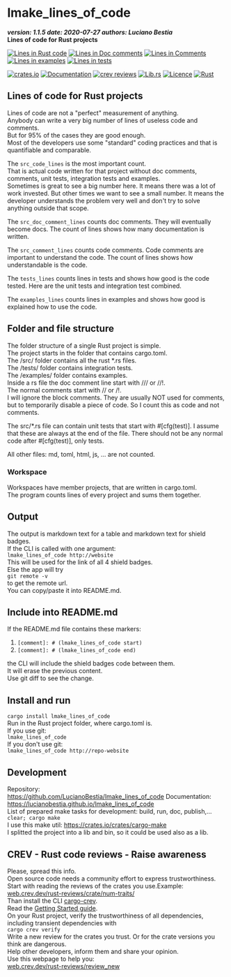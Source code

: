 [comment]: # (lmake_md_to_doc_comments segment start A)

# lmake_lines_of_code  

[comment]: # (lmake_cargo_toml_to_md start)

***version: 1.1.5  date: 2020-07-27 authors: Luciano Bestia***  
**Lines of code for Rust projects**

[comment]: # (lmake_cargo_toml_to_md end)

[comment]: # (lmake_lines_of_code start)
[![Lines in Rust code](https://img.shields.io/badge/Lines_in_Rust-318-green.svg)](https://github.com/LucianoBestia/lmake_lines_of_code/)
[![Lines in Doc comments](https://img.shields.io/badge/Lines_in_Doc_comments-196-blue.svg)](https://github.com/LucianoBestia/lmake_lines_of_code/)
[![Lines in Comments](https://img.shields.io/badge/Lines_in_comments-54-purple.svg)](https://github.com/LucianoBestia/lmake_lines_of_code/)
[![Lines in examples](https://img.shields.io/badge/Lines_in_examples-0-yellow.svg)](https://github.com/LucianoBestia/lmake_lines_of_code/)
[![Lines in tests](https://img.shields.io/badge/Lines_in_tests-33-orange.svg)](https://github.com/LucianoBestia/lmake_lines_of_code/)

[comment]: # (lmake_lines_of_code end)

[![crates.io](https://meritbadge.herokuapp.com/lmake_lines_of_code)](https://crates.io/crates/lmake_lines_of_code) [![Documentation](https://docs.rs/lmake_lines_of_code/badge.svg)](https://docs.rs/lmake_lines_of_code/) [![crev reviews](https://web.crev.dev/rust-reviews/badge/crev_count/lmake_lines_of_code.svg)](https://web.crev.dev/rust-reviews/crate/lmake_lines_of_code/) [![Lib.rs](https://img.shields.io/badge/Lib.rs-rust-orange.svg)](https://lib.rs/crates/lmake_lines_of_code/) [![Licence](https://img.shields.io/badge/license-MIT-blue.svg)](https://github.com/LucianoBestia/lmake_lines_of_code/blob/master/LICENSE) [![Rust](https://github.com/LucianoBestia/lmake_lines_of_code/workflows/Rust/badge.svg)](https://github.com/LucianoBestia/lmake_lines_of_code/)

## Lines of code for Rust projects

Lines of code are not a "perfect" measurement of anything.\
Anybody can write a very big number of lines of useless code and comments.\
But for 95% of the cases they are good enough.\
Most of the developers use some "standard" coding practices and that is quantifiable and comparable.  

The `src_code_lines` is the most important count.\
That is actual code written for that project without  doc comments, comments, unit tests, integration tests and examples.\
Sometimes is great to see a big number here. It means there was a lot of work invested. But other times we want to see a small number. It means the developer understands the problem very well and don't try to solve anything outside that scope.  

The `src_doc_comment_lines` counts doc comments. They will eventually become docs. The count of lines shows how many documentation is written.  

The `src_comment_lines` counts code comments. Code comments are important to understand the code. The count of lines shows how understandable is the code.  

The `tests_lines` counts lines in tests and shows how good is the code tested. Here are the unit tests and integration test combined.  

The `examples_lines` counts lines in examples and shows how good is explained how to use the code.  

## Folder and file structure

The folder structure of a single Rust project is simple.\
The project starts in the folder that contains cargo.toml.\
The /src/ folder contains all the rust \*.rs files.\
The /tests/ folder contains integration tests.\
The /examples/ folder contains examples.\
Inside a rs file the doc comment line start with /// or //!.\
The normal comments start with // or /!.\
I will ignore the block comments. They are usually NOT used for comments, but to temporarily disable a piece of code. So I count this as code and not comments.  

The src/\*.rs file can contain unit tests that start with #[cfg(test)]. I assume that these are always at the end of the file. There should not be any normal code after #[cfg(test)], only tests.  

All other files: md, toml, html, js, ... are not counted.  

### Workspace

Workspaces have member projects, that are written in cargo.toml.\
The program counts lines of every project and sums them together.  

## Output

The output is markdown text for a table and markdown text for shield badges.\
If the CLI is called with one argument:  
`lmake_lines_of_code http://website`  
This will be used for the link of all 4 shield badges.  
Else the app will try  
`git remote -v`  
to get the remote url.  
You can copy/paste it into README.md.  

## Include into README.md

If the README.md file contains these markers:  

1. `[comment]: # (lmake_lines_of_code start)`  
2. `[comment]: # (lmake_lines_of_code end)`  

the CLI will include the shield badges code between them.  
It will erase the previous content.  
Use git diff to see the change.  

## Install and run

`cargo install lmake_lines_of_code`  
Run in the Rust project folder, where cargo.toml is.  
If you use git:  
`lmake_lines_of_code`  
If you don't use git:  
`lmake_lines_of_code http://repo-website`  

[comment]: # (lmake_md_to_doc_comments segment end A)

## Development

Repository:  
<https://github.com/LucianoBestia/lmake_lines_of_code>
Documentation:\
<https://lucianobestia.github.io/lmake_lines_of_code>\
List of prepared make tasks for development: build, run, doc, publish,...\
`clear; cargo make`  
I use this make util: <https://crates.io/crates/cargo-make>  
I splitted the project into a lib and bin, so it could be used also as a lib.  

## CREV - Rust code reviews - Raise awareness

Please, spread this info.\
Open source code needs a community effort to express trustworthiness.\
Start with reading the reviews of the crates you use.Example: [web.crev.dev/rust-reviews/crate/num-traits/](https://web.crev.dev/rust-reviews/crate/num-traits/)  
Than install the CLI [cargo-crev](https://github.com/crev-dev/cargo-crev)\.  
Read the [Getting Started guide](https://github.com/crev-dev/cargo-crev/blob/master/cargo-crev/src/doc/getting_started.md).  
On your Rust project, verify the trustworthiness of all dependencies, including transient dependencies with  
`cargo crev verify`\
Write a new review for the crates you trust. Or for the crate versions you think are dangerous.\
Help other developers, inform them and share your opinion.\
Use this webpage to help you:  
[web.crev.dev/rust-reviews/review_new](https::/web.crev.dev/rust-reviews/review_new)  
